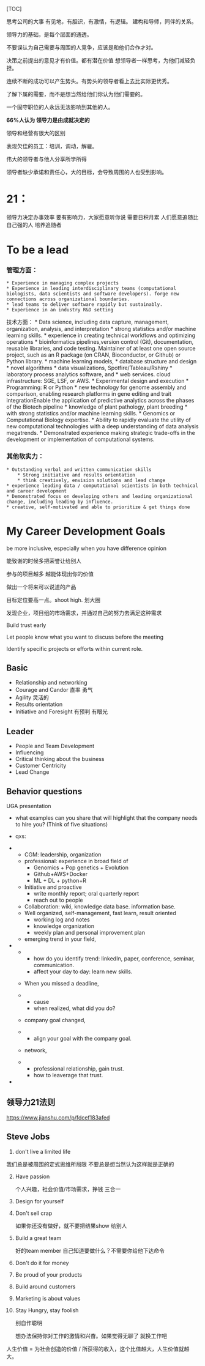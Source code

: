 [TOC]

思考公司的大事
有见地，有胆识，有激情，有逻辑。
建构和导师，同伴的关系。

领导力的基础，是每个层面的通透。

不要误认为自己需要与周围的人竞争，应该是和他们合作才对。

决策之前提出的意见才有价值。都有潜在价值
想领导者一样思考，为他们减轻负担。

连续不断的成功可以产生势头。有势头的领导者看上去比实际更优秀。

了解下属的需要，而不是想当然给他们你认为他们需要的。

一个固守职位的人永远无法影响到其他的人。

**66%人认为 领导力是由成就决定的**

领导和经营有很大的区别

表现欠佳的员工：培训，调动，解雇。

伟大的领导者与他人分享所学所得

领导者缺少承诺和责任心，大的目标，会导致周围的人也受到影响。


# 21：
领导力决定办事效率
要有影响力，大家愿意听你说
需要日积月累
人们愿意追随比自己强的人
培养追随者

# To be a lead 

### 管理方面：

    * Experience in managing complex projects 
    * Experience in leading interdisciplinary teams (computational biologists, data scientists and software developers). forge new connections across organizational boundaries.
    * lead teams to deliver software rapidly but sustainably. 
    * Experience in an industry R&D setting
技术方面：
    * Data science, including data capture, management, organization, analysis, and interpretation
    * strong statistics and/or machine learning skills.
    * experience in creating technical workflows and optimizing operations
        *  bioinformatics pipelines,version control (Git), documentation, reusable libraries, and code testing. Maintainer of at least one open source project, such as an R package (on CRAN, Bioconductor, or Github) or Python library. 
        *  machine learning models,
        * database structure and design
        * novel algorithms
        * data visualizations, Spotfire/Tableau/Rshiny
        * laboratory process analytics software, and
        * web services.  cloud infrastructure: SGE, LSF, or AWS. 
    * Experimental design and execution
    * Programming: R or Python
    * new technology for genome assembly and comparison, enabling research platforms in gene editing and trait integrationEnable the application of predictive analytics across the phases of the Biotech pipeline
    * knowledge of plant pathology, plant breeding
    * with strong statistics and/or machine learning skills.
    * Genomics or Computational Biology expertise. 
    * Ability to rapidly evaluate the utility of new computational technologies with a deep understanding of data analysis megatrends. 
    * Demonstrated experience making strategic trade-offs in the development or implementation of computational systems.

### 其他软实力：

    * Outstanding verbal and written communication skills
        * Strong initiative and results orientation
        * think creatively, envision solutions and lead change
    * experience leading data / computational scientists in both technical and career development
    * Demonstrated focus on developing others and leading organizational change, including leading by influence.
    * creative, self-motivated and able to prioritize & get things done

# My Career Development Goals

be more inclusive, especially when you have difference opinion

能致谢的时候多把荣誉让给别人

参与的项目越多 越能体现出你的价值

做出一个将来可以说道的产品

目标定位要高一点。shoot high.  划大圈

发现企业，项目组的市场需求，并通过自己的努力去满足这种需求

Build trust early 

Let people know what you want to discuss before the meeting

Identify specific projects or efforts within current role.

## Basic

- Relationship and networking
- Courage and Candor      直率 勇气
- Agility 灵活的
- Results orientation 
- Initiative and      Foresight 有预判 有眼光

## Leader

- People and Team      Development
- Influencing
- Critical thinking      about the business
- Customer Centricity
- Lead Change

 

## Behavior questions

UGA presentation

- what examples can you share that will highlight that the company needs to hire you? (Think of five      situations)

- qxs:

- - CGM: leadership,       organization 
  - professional: experience in broad field of 
    - Genomics + Pop genetics + Evolution
    - Github+AWS+Docker
    - ML + DL + python+R
  - Initiative and proactive
    - write monthly report; oral quarterly report
    - reach out to people 
  - Collaboration: wiki, knowledge data base. information base. 
  - Well organized, self-management, fast learn, result oriented 
    - working log and notes
    - knowledge organization 
    - weekly plan and personal improvement plan 
  - emerging trend in your field, 

- - - how do you identify trend: linkedIn, paper, conference, seminar, communication.
    - affect your day  to day: learn new skills. 

  - When you missed a deadline, 

  - - cause 
    - when realized, what did you do?

  - company goal changed, 

  - - align your goal with the company goal. 

  - network, 

  - - professional relationship, gain trust. 
    - how to leaverage that trust. 

- 

 

 ## 领导力21法则

<https://www.jianshu.com/p/fdcef183afed>

 

## Steve Jobs
1.  don't live a limited life 

   我们总是被周围的定式思维所局限 不要总是想当然认为这样就是正确的

2. Have passion      

   个人兴趣，社会价值/市场需求，挣钱 三合一

3. Design for yourself

4. Don't sell crap

   如果你还没有做好，就不要把结果show 给别人

5. Build a great team

   好的team member 自己知道要做什么？不需要你给他下达命令

6. Don't do it for money

7. Be proud of your products

8. Build around customers

9. Marketing is about values

10. Stay Hungry, stay foolish 

    别自作聪明 

    想办法保持你对工作的激情和兴奋。如果觉得无聊了 就换工作吧



人生价值 = 为社会创造的价值 / 所获得的收入，这个比值越大，人生价值就越大。